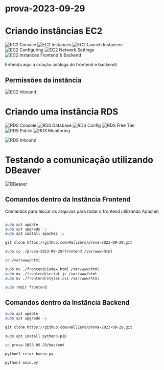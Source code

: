 # prova-2023-09-29

# Criando instâncias EC2

![EC2 Console](./media/EC2-console.png)
![EC2 Instances](./media/EC2-instances.png)
![EC2 Launch Instances](./media/EC2-Launch.png)
![EC2 Configuring](./media/EC2-config.png)
![EC2 Network Settings](./media/EC2-Network.png)
![EC2 Instances Frontend & Backend](./media/EC2-front-back.png)

Entenda aqui a criação análoga do frontend e backend\

## Permissões da instância
![EC2 Inbound](./media/EC2-Backend-inbound.png)
# Criando uma instância RDS

![RDS Console](./media/RDS-console.png)
![RDS Database](./media/RDS-database.png)
![RDS Config](./media/RDS-config.png)
![RDS Free Tier](./media/RDS-free-tier.png)
![RDS Public](./media/RDS-public.png)
![RDS Monitoring](./media/RDS-Monitoring.png)

![RDS Inbound](./media/RDS-inbound.png)

# Testando a comunicação utilizando DBeaver
![DBeaver](./media/Dbeaver-connect.png)

## Comandos dentro da Instância Frontend 

Comandos para alocar os arquivos para rodar o frontend utilizando Apache\

```bash

sudo apt update
sudo apt upgrade -y
sudo apt install apache2 -y

git clone https://github.com/HallZero/prova-2023-09-29.git

sudo cp ./prova-2023-09-29/frontend /var/www/html

cd /var/www/html

sudo mv ./frontend/index.html /var/www/html
sudo mv ./frontend/script.js /var/www/html
sudo mv ./frontend/styles.css /var/www/html

sudo rmdir frontend
```

## Comandos dentro da Instância Backend

```bash
sudo apt update
sudo apt upgrade -y

git clone https://github.com/HallZero/prova-2023-09-29.git

sudo apt install python3-pip

cd prova-2023-09-29/backend

python3 criar_banco.py

python3 main.py
```